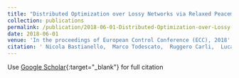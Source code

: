 ```yaml
---
title: "Distributed Optimization over Lossy Networks via Relaxed Peaceman-Rachford Splitting: a Robust ADMM Approach"
collection: publications
permalink: /publication/2018-06-01-Distributed-Optimization-over-Lossy-Networks-via-Relaxed-Peaceman-Rachford-Splitting-a-Robust-ADMM-Approach
date: 2018-06-01
venue: 'In the proceedings of European Control Conference (ECC), 2018'
citation: ' Nicola Bastianello,  Marco Todescato,  Ruggero Carli,  Luca Schenato, &quot;Distributed Optimization over Lossy Networks via Relaxed Peaceman-Rachford Splitting: a Robust ADMM Approach.&quot; In the proceedings of 2018 European Control Conference (ECC), 2018.'
---
```

Use [Google Scholar](https://scholar.google.com/scholar?q=Distributed+Optimization+over+Lossy+Networks+via+Relaxed+Peaceman+Rachford+Splitting:+a+Robust+ADMM+Approach){:target="_blank"} for full citation